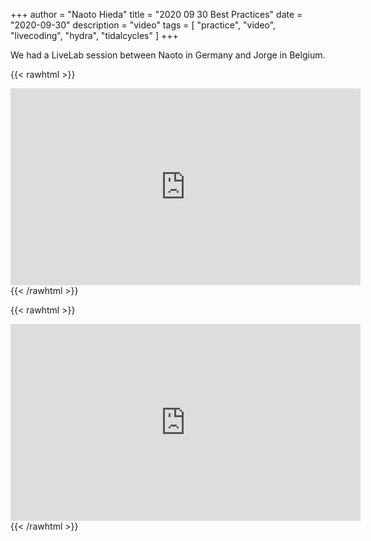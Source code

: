 +++
author = "Naoto Hieda"
title = "2020 09 30 Best Practices"
date = "2020-09-30"
description = "video"
tags = [ "practice", "video", "livecoding", "hydra", "tidalcycles" ]
+++

<!-- ![](/images/2020-09-17-best-practices-session.jpg) -->

We had a LiveLab session between Naoto in Germany and Jorge in Belgium.

{{< rawhtml >}}
<div class="youtube-container">
<iframe class="youtube-video" width="560" height="315" src="https://www.youtube.com/embed/8E9EqxgfER0" frameborder="0" allow="accelerometer; autoplay; encrypted-media; gyroscope; picture-in-picture" allowfullscreen></iframe>
</div>
{{< /rawhtml >}}

{{< rawhtml >}}
<div class="youtube-container">
<iframe class="youtube-video" width="560" height="315" src="https://www.youtube.com/embed/VPLqIkzJzJI" frameborder="0" allow="accelerometer; autoplay; encrypted-media; gyroscope; picture-in-picture" allowfullscreen></iframe>
</div>
{{< /rawhtml >}}
